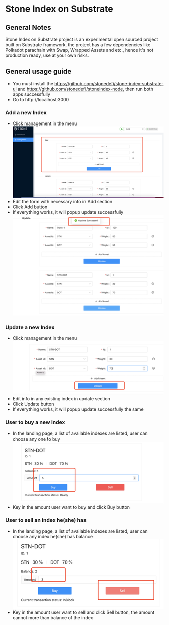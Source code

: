 # Stone Index on Substrate

## General Notes
Stone Index on Substrate project is an experimental open sourced project built on Substrate framework, the project has a few dependencies like Polkadot parachain with Swap, Wrapped Assets and etc., hence it's not production ready, use at your own risks.

## General usage guide
* You must install the https://github.com/stonedefi/stone-index-substrate-ui and https://github.com/stonedefi/stoneindex-node, then run both apps successfully
* Go to http://localhost:3000
### Add a new Index
* Click management in the menu ![Management](./images/add-index.jpg) 
* Edit the form with necessary info in Add section
* Click Add button
* If everything works, it will popup update successfully
![Update successfully](./images/update-index-succeed.jpg)

### Update a new Index
* Click management in the menu ![Management](./images/update-index.jpg) 
* Edit info in any existing index in update section
* Click Update button
* If everything works, it will popup update successfully the same

### User to buy a new Index
* In the landing page, a list of available indexes are listed, user can choose any one to buy
![Buy Index](./images/buy-index.jpg)
* Key in the amount user want to buy and click Buy button

### User to sell an index he(she) has
* In the landing page, a list of available indexes are listed, user can choose any index he(she) has balance
![Buy Index](./images/sell-index.jpg)
* Key in the amount user want to sell and click Sell button, the amount cannot more than balance of the index